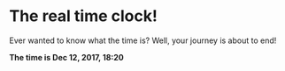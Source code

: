 # The real time clock!

Ever wanted to know what the time is? Well, your journey is about to end!

**The time is Dec 12, 2017, 18:20**